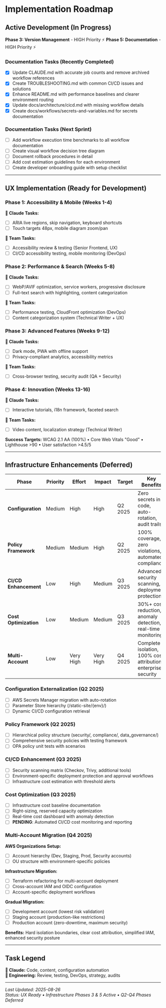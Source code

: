# Implementation Roadmap

## Active Development (In Progress)

**Phase 3: Version Management** - HIGH Priority ⚡
**Phase 5: Documentation** - HIGH Priority ⚡

### Documentation Tasks (Recently Completed)
- [x] Update CLAUDE.md with accurate job counts and remove archived workflow references
- [x] Create TROUBLESHOOTING.md with common CI/CD issues and solutions
- [x] Enhance README.md with performance baselines and clearer environment routing
- [x] Update docs/architecture/cicd.md with missing workflow details
- [x] Create docs/workflows/secrets-and-variables.md for secrets documentation

### Documentation Tasks (Next Sprint)
- [ ] Add workflow execution time benchmarks to all workflow documentation
- [ ] Create visual workflow decision tree diagram
- [ ] Document rollback procedures in detail
- [ ] Add cost estimation guidelines for each environment
- [ ] Create developer onboarding guide with setup checklist

---

## UX Implementation (Ready for Development)

### Phase 1: Accessibility & Mobile (Weeks 1-4)
**🤖 Claude Tasks:**
- [ ] ARIA live regions, skip navigation, keyboard shortcuts
- [ ] Touch targets 48px, mobile diagram zoom/pan

**👥 Team Tasks:**
- [ ] Accessibility review & testing (Senior Frontend, UX)
- [ ] CI/CD accessibility testing, mobile monitoring (DevOps)

### Phase 2: Performance & Search (Weeks 5-8)
**🤖 Claude Tasks:**
- [ ] WebP/AVIF optimization, service workers, progressive disclosure
- [ ] Full-text search with highlighting, content categorization

**👥 Team Tasks:**
- [ ] Performance testing, CloudFront optimization (DevOps)
- [ ] Content categorization system (Technical Writer + UX)

### Phase 3: Advanced Features (Weeks 9-12)
**🤖 Claude Tasks:**
- [ ] Dark mode, PWA with offline support
- [ ] Privacy-compliant analytics, accessibility metrics

**👥 Team Tasks:**
- [ ] Cross-browser testing, security audit (QA + Security)

### Phase 4: Innovation (Weeks 13-16)
**🤖 Claude Tasks:**
- [ ] Interactive tutorials, i18n framework, faceted search

**👥 Team Tasks:**
- [ ] Video content, localization strategy (Technical Writer)

**Success Targets:** WCAG 2.1 AA (100%) • Core Web Vitals "Good" • Lighthouse >90 • User satisfaction >4.5/5

---

## Infrastructure Enhancements (Deferred)

| Phase | Priority | Effort | Impact | Target | Key Benefits |
|-------|----------|--------|--------|--------|--------------|
| **Configuration** | Medium | High | High | Q2 2025 | Zero secrets in code, auto-rotation, audit trails |
| **Policy Framework** | Medium | Medium | High | Q2 2025 | 100% coverage, zero violations, automated compliance |
| **CI/CD Enhancement** | Low | High | Medium | Q3 2025 | Advanced security scanning, deployment protection |
| **Cost Optimization** | Low | Medium | Medium | Q3 2025 | 30%+ cost reduction, anomaly detection, real-time monitoring |
| **Multi-Account** | Low | Very High | Very High | Q4 2025 | Complete isolation, 100% cost attribution, enterprise security |

### Configuration Externalization (Q2 2025)
- [ ] AWS Secrets Manager migration with auto-rotation
- [ ] Parameter Store hierarchy (/static-site/{env}/)
- [ ] Dynamic CI/CD configuration retrieval

### Policy Framework (Q2 2025)
- [ ] Hierarchical policy structure (security/, compliance/, data_governance/)
- [ ] Comprehensive security policies with testing framework
- [ ] OPA policy unit tests with scenarios

### CI/CD Enhancement (Q3 2025)
- [ ] Security scanning matrix (Checkov, Trivy, additional tools)
- [ ] Environment-specific deployment protection and approval workflows
- [ ] Infrastructure cost estimation with threshold alerts

### Cost Optimization (Q3 2025)
- [ ] Infrastructure cost baseline documentation
- [ ] Right-sizing, reserved capacity optimization
- [ ] Real-time cost dashboard with anomaly detection
- [ ] **PENDING**: Automated CI/CD cost monitoring and reporting

### Multi-Account Migration (Q4 2025)
**AWS Organizations Setup:**
- [ ] Account hierarchy (Dev, Staging, Prod, Security accounts)
- [ ] OU structure with environment-specific policies

**Infrastructure Migration:**
- [ ] Terraform refactoring for multi-account deployment
- [ ] Cross-account IAM and OIDC configuration
- [ ] Account-specific deployment workflows

**Gradual Migration:**
- [ ] Development account (lowest risk validation)
- [ ] Staging account (production-like restrictions)
- [ ] Production account (zero-downtime, maximum security)

**Benefits:** Hard isolation boundaries, clear cost attribution, simplified IAM, enhanced security posture

---

## Task Legend
**🤖 Claude:** Code, content, configuration automation  
**👥 Engineering:** Review, testing, DevOps, strategy, audits

---

*Last Updated: 2025-08-26*  
*Status: UX Ready • Infrastructure Phases 3 & 5 Active • Q2-Q4 Phases Deferred*